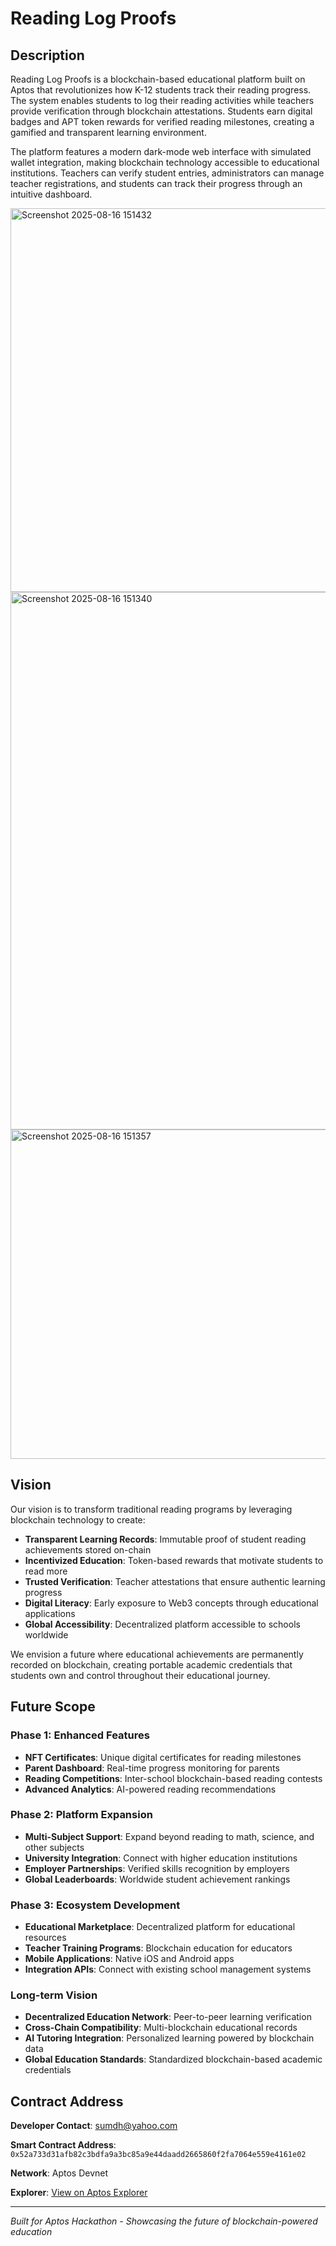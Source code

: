 # Reading Log Proofs

## Description

Reading Log Proofs is a blockchain-based educational platform built on Aptos that revolutionizes how K-12 students track their reading progress. The system enables students to log their reading activities while teachers provide verification through blockchain attestations. Students earn digital badges and APT token rewards for verified reading milestones, creating a gamified and transparent learning environment.

The platform features a modern dark-mode web interface with simulated wallet integration, making blockchain technology accessible to educational institutions. Teachers can verify student entries, administrators can manage teacher registrations, and students can track their progress through an intuitive dashboard.

<img width="1032" height="614" alt="Screenshot 2025-08-16 151432" src="https://github.com/user-attachments/assets/f3cd8029-5886-44a3-99b3-0a32df8978c4" />
<img width="1337" height="860" alt="Screenshot 2025-08-16 151340" src="https://github.com/user-attachments/assets/f1ffb85b-5047-4671-acaf-25a6049e2d1f" />
<img width="1291" height="527" alt="Screenshot 2025-08-16 151357" src="https://github.com/user-attachments/assets/b89c24e6-6f68-4161-bb39-0169b39f9981" />

## Vision

Our vision is to transform traditional reading programs by leveraging blockchain technology to create:

- **Transparent Learning Records**: Immutable proof of student reading achievements stored on-chain
- **Incentivized Education**: Token-based rewards that motivate students to read more
- **Trusted Verification**: Teacher attestations that ensure authentic learning progress
- **Digital Literacy**: Early exposure to Web3 concepts through educational applications
- **Global Accessibility**: Decentralized platform accessible to schools worldwide

We envision a future where educational achievements are permanently recorded on blockchain, creating portable academic credentials that students own and control throughout their educational journey.

## Future Scope

### Phase 1: Enhanced Features
- **NFT Certificates**: Unique digital certificates for reading milestones
- **Parent Dashboard**: Real-time progress monitoring for parents
- **Reading Competitions**: Inter-school blockchain-based reading contests
- **Advanced Analytics**: AI-powered reading recommendations

### Phase 2: Platform Expansion
- **Multi-Subject Support**: Expand beyond reading to math, science, and other subjects
- **University Integration**: Connect with higher education institutions
- **Employer Partnerships**: Verified skills recognition by employers
- **Global Leaderboards**: Worldwide student achievement rankings

### Phase 3: Ecosystem Development
- **Educational Marketplace**: Decentralized platform for educational resources
- **Teacher Training Programs**: Blockchain education for educators
- **Mobile Applications**: Native iOS and Android apps
- **Integration APIs**: Connect with existing school management systems

### Long-term Vision
- **Decentralized Education Network**: Peer-to-peer learning verification
- **Cross-Chain Compatibility**: Multi-blockchain educational records
- **AI Tutoring Integration**: Personalized learning powered by blockchain data
- **Global Education Standards**: Standardized blockchain-based academic credentials

## Contract Address

**Developer Contact**: sumdh@yahoo.com

**Smart Contract Address**: `0x52a733d31afb82c3bdfa9a3bc85a9e44daadd2665860f2fa7064e559e4161e02`

**Network**: Aptos Devnet

**Explorer**: [View on Aptos Explorer](https://explorer.aptoslabs.com/account/0x52a733d31afb82c3bdfa9a3bc85a9e44daadd2665860f2fa7064e559e4161e02?network=devnet)

---

*Built for Aptos Hackathon - Showcasing the future of blockchain-powered education*
